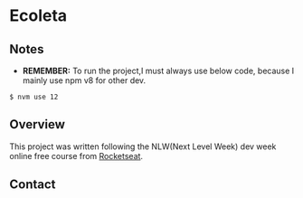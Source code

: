 # Ecoleta 

## Notes
+ **REMEMBER:** To run the project,I must always use below code, because I mainly use npm v8 for other dev.
```shell
$ nvm use 12
``` 

## Overview 
 This project was written following the NLW(Next Level Week) dev week online free course from [Rocketseat](https://rocketseat.com.br/).

## Contact